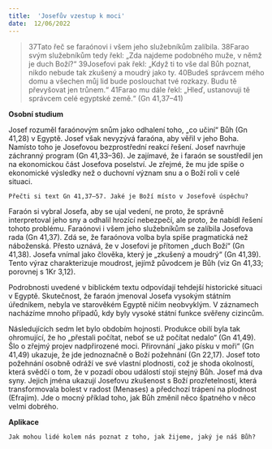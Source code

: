 ```yaml
---
title:  'Josefův vzestup k moci'
date:  12/06/2022
---
```


> <p></p>
> 37Tato řeč se faraónovi i všem jeho služebníkům zalíbila. 38Farao svým služebníkům tedy řekl: „Zda najdeme podobného muže, v němž je duch Boží?“ 39Josefovi pak řekl: „Když ti to vše dal Bůh poznat, nikdo nebude tak zkušený a moudrý jako ty. 40Budeš správcem mého domu a všechen můj lid bude poslouchat tvé rozkazy. Budu tě převyšovat jen trůnem.“ 41Farao mu dále řekl: „Hleď, ustanovuji tě správcem celé egyptské země.“ (Gn 41,37–41)

**Osobní studium**

Josef rozuměl faraónovým snům jako odhalení toho, „co učiní“ Bůh (Gn 41,28) v Egyptě. Josef však nevyzývá faraóna, aby věřil v jeho Boha. Namísto toho je Josefovou bezprostřední reakcí řešení. Josef navrhuje záchranný program (Gn 41,33–36). Je zajímavé, že i faraón se soustředil jen na ekonomickou část Josefova poselství. Je zřejmé, že mu jde spíše o ekonomické výsledky než o duchovní význam snu a o Boží roli v celé situaci.

`Přečti si text Gn 41,37–57. Jaké je Boží místo v Josefově úspěchu?`

Faraón si vybral Josefa, aby se ujal vedení, ne proto, že správně interpretoval jeho sny a odhalil hrozící nebezpečí, ale proto, že nabídl řešení tohoto problému. Faraónovi i všem jeho služebníkům se zalíbila Josefova rada (Gn 41,37). Zdá se, že faraónova volba byla spíše pragmatická než náboženská. Přesto uznává, že v Josefovi je přítomen „duch Boží“ (Gn 41,38). Josefa vnímal jako člověka, který je „zkušený a moudrý“ (Gn 41,39). Tento výraz charakterizuje moudrost, jejímž původcem je Bůh (viz Gn 41,33; porovnej s 1Kr 3,12).

Podrobnosti uvedené v biblickém textu odpovídají tehdejší historické situaci v Egyptě. Skutečnost, že faraón jmenoval Josefa vysokým státním úředníkem, nebyla ve starověkém Egyptě ničím neobvyklým. V záznamech nacházíme mnoho případů, kdy byly vysoké státní funkce svěřeny cizincům.

Následujících sedm let bylo obdobím hojnosti. Produkce obilí byla tak ohromující, že ho „přestali počítat, neboť se už počítat nedalo“ (Gn 41,49). Šlo o zřejmý projev nadpřirozené moci. Přirovnání „jako písku v moři“ (Gn 41,49) ukazuje, že jde jednoznačně o Boží požehnání (Gn 22,17). Josef toto požehnání osobně odráží ve své vlastní plodnosti, což je shoda okolností, která svědčí o tom, že v pozadí obou událostí stojí stejný Bůh. Josef má dva syny. Jejich jména ukazují Josefovu zkušenost s Boží prozřetelností, která transformovala bolest v radost (Menases) a předchozí trápení na plodnost (Efrajim). Jde o mocný příklad toho, jak Bůh změnil něco špatného v něco velmi dobrého.

**Aplikace**

`Jak mohou lidé kolem nás poznat z toho, jak žijeme, jaký je náš Bůh?`